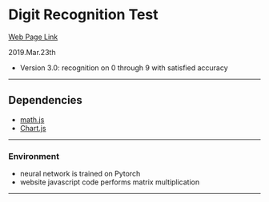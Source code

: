 # Digit Recognition Test
[Web Page Link](https://williamwuyantao.github.io/)  

2019.Mar.23th
* Version 3.0: recognition on 0 through 9 with satisfied accuracy
------

## Dependencies  
* [math.js](https://mathjs.org/)  
* [Chart.js](https://www.chartjs.org/)  

------
### Environment
* neural network is trained on Pytorch
* website javascript code performs matrix multiplication
------
